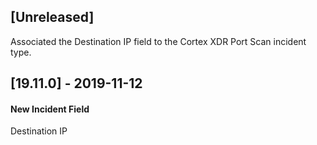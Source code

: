 ## [Unreleased]
Associated the Destination IP field to the Cortex XDR Port Scan incident type.

## [19.11.0] - 2019-11-12
#### New Incident Field
Destination IP
